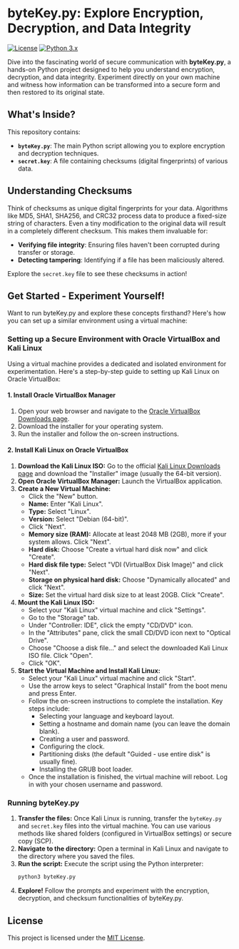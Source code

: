 # byteKey.py: Explore Encryption, Decryption, and Data Integrity

[![License](https://img.shields.io/badge/License-MIT-yellow.svg)](https://opensource.org/licenses/MIT)
[![Python 3.x](https://img.shields.io/badge/python-3.x-blue.svg)](https://www.python.org/downloads/)

Dive into the fascinating world of secure communication with **byteKey.py**, a hands-on Python project designed to help you understand encryption, decryption, and data integrity. Experiment directly on your own machine and witness how information can be transformed into a secure form and then restored to its original state.

## What's Inside?

This repository contains:

* **`byteKey.py`**: The main Python script allowing you to explore encryption and decryption techniques.
* **`secret.key`**: A file containing checksums (digital fingerprints) of various data.

## Understanding Checksums

Think of checksums as unique digital fingerprints for your data. Algorithms like MD5, SHA1, SHA256, and CRC32 process data to produce a fixed-size string of characters. Even a tiny modification to the original data will result in a completely different checksum. This makes them invaluable for:

* **Verifying file integrity**: Ensuring files haven't been corrupted during transfer or storage.
* **Detecting tampering**: Identifying if a file has been maliciously altered.

Explore the `secret.key` file to see these checksums in action!

## Get Started - Experiment Yourself!

Want to run byteKey.py and explore these concepts firsthand? Here's how you can set up a similar environment using a virtual machine:

### Setting up a Secure Environment with Oracle VirtualBox and Kali Linux

Using a virtual machine provides a dedicated and isolated environment for experimentation. Here's a step-by-step guide to setting up Kali Linux on Oracle VirtualBox:

#### 1. Install Oracle VirtualBox Manager

1.  Open your web browser and navigate to the [Oracle VirtualBox Downloads page](https://www.virtualbox.org/wiki/Downloads).
2.  Download the installer for your operating system.
3.  Run the installer and follow the on-screen instructions.

#### 2. Install Kali Linux on Oracle VirtualBox

1.  **Download the Kali Linux ISO:** Go to the official [Kali Linux Downloads page](https://www.kali.org/downloads/) and download the "Installer" image (usually the 64-bit version).
2.  **Open Oracle VirtualBox Manager:** Launch the VirtualBox application.
3.  **Create a New Virtual Machine:**
    * Click the "New" button.
    * **Name:** Enter "Kali Linux".
    * **Type:** Select "Linux".
    * **Version:** Select "Debian (64-bit)".
    * Click "Next".
    * **Memory size (RAM):** Allocate at least 2048 MB (2GB), more if your system allows. Click "Next".
    * **Hard disk:** Choose "Create a virtual hard disk now" and click "Create".
    * **Hard disk file type:** Select "VDI (VirtualBox Disk Image)" and click "Next".
    * **Storage on physical hard disk:** Choose "Dynamically allocated" and click "Next".
    * **Size:** Set the virtual hard disk size to at least 20GB. Click "Create".
4.  **Mount the Kali Linux ISO:**
    * Select your "Kali Linux" virtual machine and click "Settings".
    * Go to the "Storage" tab.
    * Under "Controller: IDE", click the empty "CD/DVD" icon.
    * In the "Attributes" pane, click the small CD/DVD icon next to "Optical Drive".
    * Choose "Choose a disk file..." and select the downloaded Kali Linux ISO file. Click "Open".
    * Click "OK".
5.  **Start the Virtual Machine and Install Kali Linux:**
    * Select your "Kali Linux" virtual machine and click "Start".
    * Use the arrow keys to select "Graphical Install" from the boot menu and press Enter.
    * Follow the on-screen instructions to complete the installation. Key steps include:
        * Selecting your language and keyboard layout.
        * Setting a hostname and domain name (you can leave the domain blank).
        * Creating a user and password.
        * Configuring the clock.
        * Partitioning disks (the default "Guided - use entire disk" is usually fine).
        * Installing the GRUB boot loader.
    * Once the installation is finished, the virtual machine will reboot. Log in with your chosen username and password.

### Running byteKey.py

1.  **Transfer the files:** Once Kali Linux is running, transfer the `byteKey.py` and `secret.key` files into the virtual machine. You can use various methods like shared folders (configured in VirtualBox settings) or secure copy (SCP).
2.  **Navigate to the directory:** Open a terminal in Kali Linux and navigate to the directory where you saved the files.
3.  **Run the script:** Execute the script using the Python interpreter:
    ```bash
    python3 byteKey.py
    ```
4.  **Explore!** Follow the prompts and experiment with the encryption, decryption, and checksum functionalities of byteKey.py.

## License

This project is licensed under the [MIT License](LICENSE).
